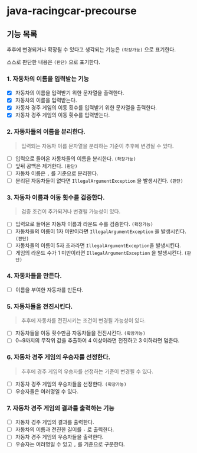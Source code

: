# java-racingcar-precourse

## 기능 목록

추후에 변경되거나 확장될 수 있다고 생각되는 기능은 `(확장가능)` 으로 표기한다.

스스로 판단한 내용은 `(판단)` 으로 표기한다.

### 1. 자동차의 이름을 입력받는 기능

- [x]  자동차의 이름을 입력받기 위한 문자열을 출력한다.
- [x]  자동차의 이름을 입력받는다.
- [x]  자동차 경주 게임의 이동 횟수를 입력받기 위한 문자열을 출력한다.
- [x]  자동차 경주 게임의 이동 횟수를 입력받는다.

### 2. 자동차들의 이름을 분리한다.

> 입력되는 자동차 이름 문자열을 분리하는 기준이 추후에 변경될 수 있다.
>
- [ ]  입력으로 들어온 자동차들의 이름을 분리한다. `(확장가능)`
  - [ ]  앞뒤 공백은 제거한다. `(판단)`
  - [ ]  자동차 이름은 `,` 를 기준으로 분리한다.
  - [ ]  분리된 자동차들이 없다면 `IllegalArgumentException` 을 발생시킨다. `(판단)`

### 3. 자동차 이름과 이동 횟수를 검증한다.

> 검증 조건이 추가되거나 변경될 가능성이 있다.
>
- [ ]  입력으로 들어온 자동차 이름과 라운드 수를 검증한다. `(확장가능)`
  - [ ]  자동차들의 이름이 1자 미만이라면 `IllegalArgumentException` 을 발생시킨다. `(판단)`
  - [ ]  자동차들의 이름이 5자 초과라면 `IllegalArgumentException`을 발생시킨다.
  - [ ]  게임의 라운드 수가 1 미만이라면 `IllegalArgumentException` 을 발생시킨다. `(판단)`

### 4. 자동차들을 만든다.

- [ ]  이름을 부여한 자동차를 만든다.

### 5. 자동차들을 전진시킨다.

> 추후에 자동차를 전진시키는 조건이 변경될 가능성이 있다.
>
- [ ]  자동차들을 이동 횟수만큼 자동차들을 전진시킨다. `(확장가능)`
  - [ ]  0~9까지의 무작위 값을 추출하여 4 이상이라면 전진하고 3 이하라면 멈춘다.

### 6. 자동차 경주 게임의 우승자를 선정한다.

> 추후에 경주 게임의 우승자를 선정하는 기준이 변경될 수 있다.
>
- [ ]  자동차 경주 게임의 우승자들을 선정한다. `(확장가능)`
  - [ ]  우승자들은 여러명일 수 있다.

### 7. 자동차 경주 게임의 결과를 출력하는 기능

- [ ]  자동차 경주 게임의 결과를 출력한다.
  - [ ]  자동차의 이름과 전진한 길이를 `-` 로 출력한다.
- [ ]  자동차 경주 게임의 우승자들을 출력한다.
  - [ ]  우승자는 여러명일 수 있고 `,` 를 기준으로 구분한다.